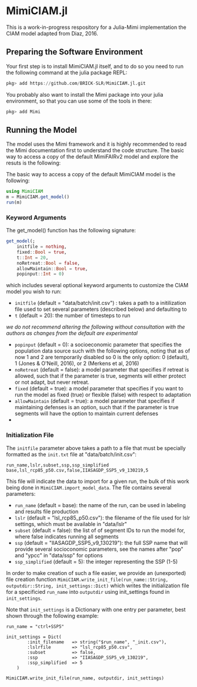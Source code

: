# MimiCIAM.jl

This is a work-in-progress respository for a Julia-Mimi implementation the CIAM model adapted from Diaz, 2016.

## Preparing the Software Environment

Your first step is to install MimiCIAM.jl itself, and to do so you need to run the following command at the julia package REPL:

```julia
pkg> add https://github.com/BRICK-SLR/MimiCIAM.jl.git
```

You probably also want to install the Mimi package into your julia environment, so that you can use some of the tools in there:

```julia
pkg> add Mimi
```
## Running the Model

The model uses the Mimi framework and it is highly recommended to read the Mimi  documentation first to understand the code structure. The basic way to access a copy of the default MimiFAIRv2 model and explore the resuts is the following:

The basic way to access a copy of the default MimiCIAM model is the following:

```julia
using MimiCIAM
m = MimiCIAM.get_model()
run(m)
```

### Keyword Arguments

The get_model() function has the following signature:
```julia
get_model(;
    initfile = nothing,
    fixed::Bool = true,
    t::Int = 20,
    noRetreat::Bool = false,
    allowMaintain::Bool = true, 
    popinput::Int = 0)
```
which includes several optional keyword arguments to customize the CIAM model you wish to run:

- `initfile` (default = "data/batch/init.csv") : takes a path to a initilization file used to set several parameters (described below) and defaulting to 
- `t` (default = 20): the number of timesteps to run

_we do not recommend altering the following without consultation with the authors as changes from the default are experimental_

- `popinput` (default = 0): a socioeconomic parameter that specifies the population data source such with the following options, noting that as of now 1 and 2 are temporarily disabled so 0 is the only option: 0 (default), 1 (Jones & O'Neill, 2016), or 2 (Merkens et al, 2016) 
- `noRetreat` (default = false): a model parameter that specifies if retreat is allowed, such that if the parameter is true, segments will either protect or not adapt, but never retreat.
- `fixed` (default = true): a model parameter that specifies if you want to run the model as fixed (true) or flexible (false) with respect to adaptation
- `allowMaintain` (default = true): a model parameter that specifies if maintaining defenses is an option, such that if the parameter is true segments will have the option to maintain current defenses
- 
### Initialization File

The `initfile` parameter above takes a path to a file that must be specially formatted as the `init.txt` file at "data/batch/init.csv":

```
run_name,lslr,subset,ssp,ssp_simplified
base,lsl_rcp85_p50.csv,false,IIASAGDP_SSP5_v9_130219,5
```

This file will indicate the data to import for a given run, the bulk of this work being done in `MimiCIAM.import_model_data`. The file contains several parameters:

- `run_name` (default = base): the name of the run, can be used in labeling and results file production
- `lslr` (default = "lsl_rcp85_p50.csv"): the filename of the file used for lslr settings, which must be available in "data/lslr"
- `subset` (default = false): the list of of segment IDs to run the model for, where false indicates running all segments
- `ssp` (default = "IIASAGDP_SSP5_v9_130219"): the full SSP name that will provide several socioconomic parameters, see the names after "pop" and "ypcc" in "data/ssp" for options
- `ssp_simplified` (default = 5): the integer representing the SSP (1-5)

In order to make creation of such a file easier, we provide an (unexported) file creation function `MimiCIAM.write_init_file(run_name::String, outputdir::String, init_settings::Dict)` which writes the initialization file for a specificied `run_name` into `outputdir` using init_settings
found in `init_settings`.

Note that `init_settings` is a Dictionary with one entry per parameter, best shown through the following example:

```
run_name = "ctrl+SSP5"

init_settings = Dict(
        :init_filename   => string("$run_name", "_init.csv"),
        :lslrfile        => "lsl_rcp85_p50.csv",
        :subset          => false,
        :ssp             => "IIASAGDP_SSP5_v9_130219",
        :ssp_simplified  => 5
    )
    
MimiCIAM.write_init_file(run_name, outputdir, init_settings)
```

